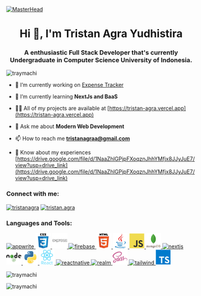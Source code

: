 [![MasterHead](https://media.discordapp.net/attachments/853604444310732830/1211072471889870889/image.png?ex=65ecde21&is=65da6921&hm=412bd95d612138c777293938fa9868520c488f2ddae0ee20a2f67bb415a90ac1&=&format=webp&quality=lossless&width=1334&height=702)](https://tristan-agra.vercel.app)
<h1 align="center">Hi 👋, I'm Tristan Agra Yudhistira</h1>
<h3 align="center">A enthusiastic Full Stack Developer that's currently Undergraduate in Computer Science University of Indonesia.</h3>

<p align="left"> <img src="https://komarev.com/ghpvc/?username=traymachi&label=Profile%20views&color=0e75b6&style=flat" alt="traymachi" /> </p>

- 🔭 I’m currently working on [Expense Tracker](https://github.com/TrayMachi/money-web)

- 🌱 I’m currently learning **NextJs and BaaS**

- 👨‍💻 All of my projects are available at [https://tristan-agra.vercel.app](https://tristan-agra.vercel.app)

- 💬 Ask me about **Modern Web Development**

- 📫 How to reach me **tristanagraa@gmail.com**

- 📄 Know about my experiences [https://drive.google.com/file/d/1NaaZhlGPjpFXoqznJhhYMfjx8JJyJuE7/view?usp=drive_link](https://drive.google.com/file/d/1NaaZhlGPjpFXoqznJhhYMfjx8JJyJuE7/view?usp=drive_link)

<h3 align="left">Connect with me:</h3>
<p align="left">
<a href="https://linkedin.com/in/tristanagra" target="blank"><img align="center" src="https://raw.githubusercontent.com/rahuldkjain/github-profile-readme-generator/master/src/images/icons/Social/linked-in-alt.svg" alt="tristanagra" height="30" width="40" /></a>
<a href="https://instagram.com/tristan.agra" target="blank"><img align="center" src="https://raw.githubusercontent.com/rahuldkjain/github-profile-readme-generator/master/src/images/icons/Social/instagram.svg" alt="tristan.agra" height="30" width="40" /></a>
</p>

<h3 align="left">Languages and Tools:</h3>
<p align="left"> <a href="https://appwrite.io" target="_blank" rel="noreferrer"> <img src="https://www.vectorlogo.zone/logos/appwriteio/appwriteio-icon.svg" alt="appwrite" width="40" height="40"/> </a> <a href="https://www.w3schools.com/css/" target="_blank" rel="noreferrer"> <img src="https://raw.githubusercontent.com/devicons/devicon/master/icons/css3/css3-original-wordmark.svg" alt="css3" width="40" height="40"/> </a> <a href="https://expressjs.com" target="_blank" rel="noreferrer"> <img src="https://raw.githubusercontent.com/devicons/devicon/master/icons/express/express-original-wordmark.svg" alt="express" width="40" height="40"/> </a> <a href="https://firebase.google.com/" target="_blank" rel="noreferrer"> <img src="https://www.vectorlogo.zone/logos/firebase/firebase-icon.svg" alt="firebase" width="40" height="40"/> </a> <a href="https://www.w3.org/html/" target="_blank" rel="noreferrer"> <img src="https://raw.githubusercontent.com/devicons/devicon/master/icons/html5/html5-original-wordmark.svg" alt="html5" width="40" height="40"/> </a> <a href="https://www.java.com" target="_blank" rel="noreferrer"> <img src="https://raw.githubusercontent.com/devicons/devicon/master/icons/java/java-original.svg" alt="java" width="40" height="40"/> </a> <a href="https://developer.mozilla.org/en-US/docs/Web/JavaScript" target="_blank" rel="noreferrer"> <img src="https://raw.githubusercontent.com/devicons/devicon/master/icons/javascript/javascript-original.svg" alt="javascript" width="40" height="40"/> </a> <a href="https://www.mongodb.com/" target="_blank" rel="noreferrer"> <img src="https://raw.githubusercontent.com/devicons/devicon/master/icons/mongodb/mongodb-original-wordmark.svg" alt="mongodb" width="40" height="40"/> </a> <a href="https://nextjs.org/" target="_blank" rel="noreferrer"> <img src="https://cdn.worldvectorlogo.com/logos/nextjs-2.svg" alt="nextjs" width="40" height="40"/> </a> <a href="https://nodejs.org" target="_blank" rel="noreferrer"> <img src="https://raw.githubusercontent.com/devicons/devicon/master/icons/nodejs/nodejs-original-wordmark.svg" alt="nodejs" width="40" height="40"/> </a> <a href="https://www.python.org" target="_blank" rel="noreferrer"> <img src="https://raw.githubusercontent.com/devicons/devicon/master/icons/python/python-original.svg" alt="python" width="40" height="40"/> </a> <a href="https://reactjs.org/" target="_blank" rel="noreferrer"> <img src="https://raw.githubusercontent.com/devicons/devicon/master/icons/react/react-original-wordmark.svg" alt="react" width="40" height="40"/> </a> <a href="https://reactnative.dev/" target="_blank" rel="noreferrer"> <img src="https://reactnative.dev/img/header_logo.svg" alt="reactnative" width="40" height="40"/> </a> <a href="https://realm.io/" target="_blank" rel="noreferrer"> <img src="https://raw.githubusercontent.com/bestofjs/bestofjs-webui/8665e8c267a0215f3159df28b33c365198101df5/public/logos/realm.svg" alt="realm" width="40" height="40"/> </a> <a href="https://sass-lang.com" target="_blank" rel="noreferrer"> <img src="https://raw.githubusercontent.com/devicons/devicon/master/icons/sass/sass-original.svg" alt="sass" width="40" height="40"/> </a> <a href="https://tailwindcss.com/" target="_blank" rel="noreferrer"> <img src="https://www.vectorlogo.zone/logos/tailwindcss/tailwindcss-icon.svg" alt="tailwind" width="40" height="40"/> </a> <a href="https://www.typescriptlang.org/" target="_blank" rel="noreferrer"> <img src="https://raw.githubusercontent.com/devicons/devicon/master/icons/typescript/typescript-original.svg" alt="typescript" width="40" height="40"/> </a> </p>

<p><img align="center" src="https://github-readme-stats.vercel.app/api/top-langs?username=traymachi&show_icons=true&locale=en&layout=compact" alt="traymachi" /></p>

<p><img align="left" src="https://github-readme-streak-stats.herokuapp.com/?user=traymachi&" alt="traymachi" /></p>
